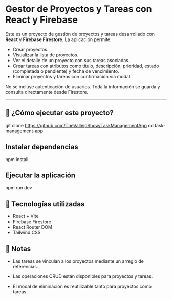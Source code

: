 # Gestor de Proyectos y Tareas con React y Firebase

Este es un proyecto de gestión de proyectos y tareas desarrollado con **React** y **Firebase Firestore**. La aplicación permite:

- Crear proyectos.
- Visualizar la lista de proyectos.
- Ver el detalle de un proyecto con sus tareas asociadas.
- Crear tareas con atributos como título, descripción, prioridad, estado (completada o pendiente) y fecha de vencimiento.
- Eliminar proyectos y tareas con confirmación vía modal.

No se incluye autenticación de usuarios. Toda la información se guarda y consulta directamente desde Firestore.

---

## 🚀 ¿Cómo ejecutar este proyecto?

git clone https://github.com/TheVallejoShow/TaskManagementApp
cd task-management-app

## Instalar dependencias

npm install

## Ejecutar la aplicación

npm run dev

## 📁 Tecnologías utilizadas
- React + Vite
- Firebase Firestore
- React Router DOM
- Tailwind CSS

## 📝 Notas

- Las tareas se vinculan a los proyectos mediante un arreglo de referencias.

- Las operaciones CRUD están disponibles para proyectos y tareas.

- El modal de eliminación es reutilizable tanto para proyectos como tareas.